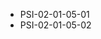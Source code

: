<!--
    ATTENTION: This file was generated via gradle!
               Do NOT manually edit this file! Any such changes will be overwritten!
-->
* PSI-02-01-05-01
* PSI-02-01-05-02
